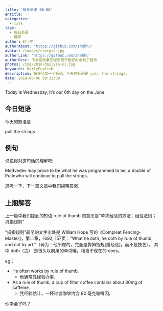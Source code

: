 ```yaml
---
title: '每日英语 06-06'
entitle: ''
categories:
  - talk
tags:
  - 每日英语
  - 翻译
author: 赵小生
authorAbout: 'https://github.com/zhmhhu'
avatar: /images/userpic.jpg
authorLink: 'https://github.com/zhmhhu'
authorDesc: 不会讲故事的程序员不是好的水利工程师
photos: /img/2018/dailyen-03.jpg
keywords: DailyEnglish
description: 每天分享一个短语，今天的短语是 pull the strings.
date: 2018-06-06 09:31:39
---
```


Today is Wednesday, It’s our 6th day on the June.

## 今日短语

今天的短语是

pull the strings

## 例句

说说你对这句话的理解吧:

Medvedev may prove to be what he was programmed to be, a double of Putinwho will continue to pull the strings.

思考一下，下一篇文章中我们揭晓答案.

## 上期解答

上一篇中我们提到的短语 rule of thumb 的意思是“单凭经验的方法；经验法则；拇指规则”

“拇指规则”最早的文字出处是 William Hope 写的《Compleat Fencing-Master》，第二章，1692, 157页："What he doth, he doth by rule of thumb, and not by art."（译为：他所做的，完全是靠拇指规则[经验]，而不是技艺）。
其中 doth〈古〉 是很久以前用的单词哦，相当于现在的 does。
 
eg：
-  He often works by rule of thumb. 
   -  他通常凭经验办事.
-  As a rule of thumb, a cup of filter coffee contains about 80mg of caffeine. 
   -  凭经验估计，一杯过滤咖啡约含 80 毫克咖啡因。

你学会了吗？
